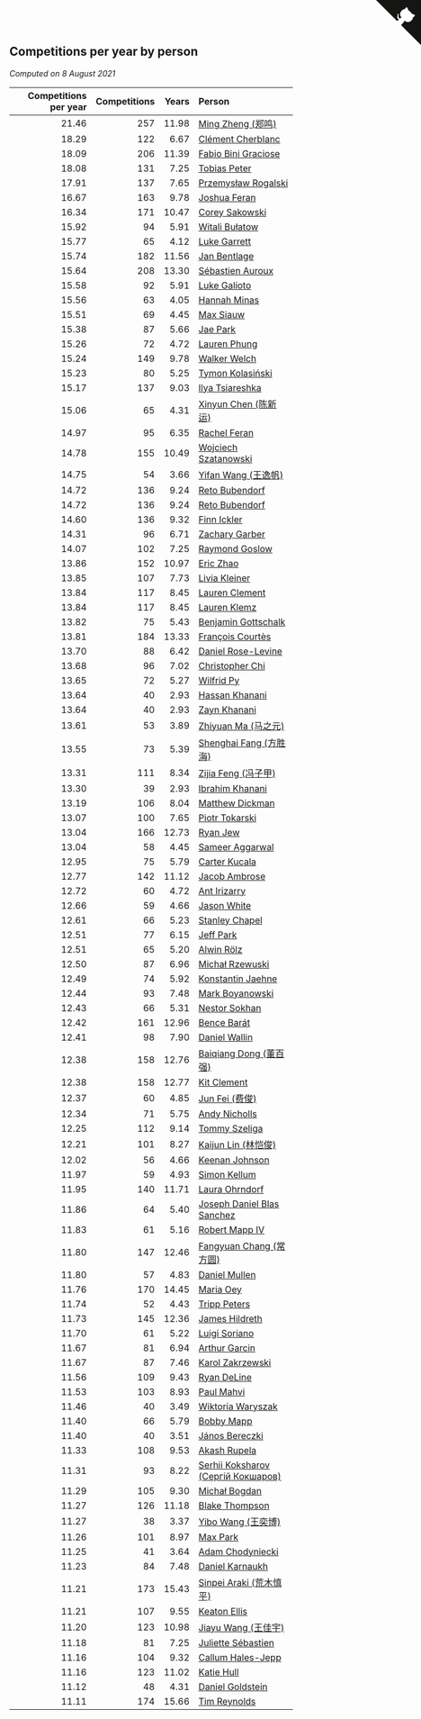 ## Competitions per year by person

*Computed on  8 August 2021*

| Competitions per year | Competitions | Years | Person |
| ---: | ---: | ---: | :--- |
| 21.46 | 257 | 11.98 | [Ming Zheng (郑鸣)](https://www.worldcubeassociation.org/persons/2009ZHEN11) |
| 18.29 | 122 | 6.67 | [Clément Cherblanc](https://www.worldcubeassociation.org/persons/2014CHER05) |
| 18.09 | 206 | 11.39 | [Fabio Bini Graciose](https://www.worldcubeassociation.org/persons/2010GRAC02) |
| 18.08 | 131 | 7.25 | [Tobias Peter](https://www.worldcubeassociation.org/persons/2014PETE03) |
| 17.91 | 137 | 7.65 | [Przemysław Rogalski](https://www.worldcubeassociation.org/persons/2013ROGA02) |
| 16.67 | 163 | 9.78 | [Joshua Feran](https://www.worldcubeassociation.org/persons/2011FERA01) |
| 16.34 | 171 | 10.47 | [Corey Sakowski](https://www.worldcubeassociation.org/persons/2011SAKO01) |
| 15.92 | 94 | 5.91 | [Witali Bułatow](https://www.worldcubeassociation.org/persons/2015BUAT01) |
| 15.77 | 65 | 4.12 | [Luke Garrett](https://www.worldcubeassociation.org/persons/2017GARR05) |
| 15.74 | 182 | 11.56 | [Jan Bentlage](https://www.worldcubeassociation.org/persons/2010BENT01) |
| 15.64 | 208 | 13.30 | [Sébastien Auroux](https://www.worldcubeassociation.org/persons/2008AURO01) |
| 15.58 | 92 | 5.91 | [Luke Galioto](https://www.worldcubeassociation.org/persons/2015GALI02) |
| 15.56 | 63 | 4.05 | [Hannah Minas](https://www.worldcubeassociation.org/persons/2017MINA04) |
| 15.51 | 69 | 4.45 | [Max Siauw](https://www.worldcubeassociation.org/persons/2017SIAU02) |
| 15.38 | 87 | 5.66 | [Jae Park](https://www.worldcubeassociation.org/persons/2015PARK24) |
| 15.26 | 72 | 4.72 | [Lauren Phung](https://www.worldcubeassociation.org/persons/2016PHUN02) |
| 15.24 | 149 | 9.78 | [Walker Welch](https://www.worldcubeassociation.org/persons/2011WELC01) |
| 15.23 | 80 | 5.25 | [Tymon Kolasiński](https://www.worldcubeassociation.org/persons/2016KOLA02) |
| 15.17 | 137 | 9.03 | [Ilya Tsiareshka](https://www.worldcubeassociation.org/persons/2012TERE01) |
| 15.06 | 65 | 4.31 | [Xinyun Chen (陈新运)](https://www.worldcubeassociation.org/persons/2017CHEN36) |
| 14.97 | 95 | 6.35 | [Rachel Feran](https://www.worldcubeassociation.org/persons/2015FERA01) |
| 14.78 | 155 | 10.49 | [Wojciech Szatanowski](https://www.worldcubeassociation.org/persons/2011SZAT01) |
| 14.75 | 54 | 3.66 | [Yifan Wang (王逸帆)](https://www.worldcubeassociation.org/persons/2017WANY29) |
| 14.72 | 136 | 9.24 | [Reto Bubendorf](https://www.worldcubeassociation.org/persons/2012BUBE01) |
| 14.72 | 136 | 9.24 | [Reto Bubendorf](https://www.worldcubeassociation.org/persons/2012BUBE01) |
| 14.60 | 136 | 9.32 | [Finn Ickler](https://www.worldcubeassociation.org/persons/2012ICKL01) |
| 14.31 | 96 | 6.71 | [Zachary Garber](https://www.worldcubeassociation.org/persons/2014GARB01) |
| 14.07 | 102 | 7.25 | [Raymond Goslow](https://www.worldcubeassociation.org/persons/2014GOSL01) |
| 13.86 | 152 | 10.97 | [Eric Zhao](https://www.worldcubeassociation.org/persons/2010ZHAO19) |
| 13.85 | 107 | 7.73 | [Livia Kleiner](https://www.worldcubeassociation.org/persons/2013KLEI03) |
| 13.84 | 117 | 8.45 | [Lauren Clement](https://www.worldcubeassociation.org/persons/2013KLEM01) |
| 13.84 | 117 | 8.45 | [Lauren Klemz](https://www.worldcubeassociation.org/persons/2013KLEM01) |
| 13.82 | 75 | 5.43 | [Benjamin Gottschalk](https://www.worldcubeassociation.org/persons/2016GOTT01) |
| 13.81 | 184 | 13.33 | [François Courtès](https://www.worldcubeassociation.org/persons/2008COUR01) |
| 13.70 | 88 | 6.42 | [Daniel Rose-Levine](https://www.worldcubeassociation.org/persons/2015ROSE01) |
| 13.68 | 96 | 7.02 | [Christopher Chi](https://www.worldcubeassociation.org/persons/2014CHIC01) |
| 13.65 | 72 | 5.27 | [Wilfrid Py](https://www.worldcubeassociation.org/persons/2016PYWI01) |
| 13.64 | 40 | 2.93 | [Hassan Khanani](https://www.worldcubeassociation.org/persons/2018KHAN26) |
| 13.64 | 40 | 2.93 | [Zayn Khanani](https://www.worldcubeassociation.org/persons/2018KHAN28) |
| 13.61 | 53 | 3.89 | [Zhiyuan Ma (马之元)](https://www.worldcubeassociation.org/persons/2017MAZH04) |
| 13.55 | 73 | 5.39 | [Shenghai Fang (方胜海)](https://www.worldcubeassociation.org/persons/2016FANG01) |
| 13.31 | 111 | 8.34 | [Zijia Feng (冯子甲)](https://www.worldcubeassociation.org/persons/2013FENG02) |
| 13.30 | 39 | 2.93 | [Ibrahim Khanani](https://www.worldcubeassociation.org/persons/2018KHAN27) |
| 13.19 | 106 | 8.04 | [Matthew Dickman](https://www.worldcubeassociation.org/persons/2013DICK01) |
| 13.07 | 100 | 7.65 | [Piotr Tokarski](https://www.worldcubeassociation.org/persons/2013TOKA01) |
| 13.04 | 166 | 12.73 | [Ryan Jew](https://www.worldcubeassociation.org/persons/2008JEWR01) |
| 13.04 | 58 | 4.45 | [Sameer Aggarwal](https://www.worldcubeassociation.org/persons/2017AGGA01) |
| 12.95 | 75 | 5.79 | [Carter Kucala](https://www.worldcubeassociation.org/persons/2015KUCA01) |
| 12.77 | 142 | 11.12 | [Jacob Ambrose](https://www.worldcubeassociation.org/persons/2010AMBR01) |
| 12.72 | 60 | 4.72 | [Ant Irizarry](https://www.worldcubeassociation.org/persons/2016IRIZ02) |
| 12.66 | 59 | 4.66 | [Jason White](https://www.worldcubeassociation.org/persons/2016WHIT16) |
| 12.61 | 66 | 5.23 | [Stanley Chapel](https://www.worldcubeassociation.org/persons/2016CHAP04) |
| 12.51 | 77 | 6.15 | [Jeff Park](https://www.worldcubeassociation.org/persons/2015PARK08) |
| 12.51 | 65 | 5.20 | [Alwin Rölz](https://www.worldcubeassociation.org/persons/2016ROLZ01) |
| 12.50 | 87 | 6.96 | [Michał Rzewuski](https://www.worldcubeassociation.org/persons/2014RZEW01) |
| 12.49 | 74 | 5.92 | [Konstantin Jaehne](https://www.worldcubeassociation.org/persons/2015JAEH01) |
| 12.44 | 93 | 7.48 | [Mark Boyanowski](https://www.worldcubeassociation.org/persons/2014BOYA01) |
| 12.43 | 66 | 5.31 | [Nestor Sokhan](https://www.worldcubeassociation.org/persons/2016SOKH01) |
| 12.42 | 161 | 12.96 | [Bence Barát](https://www.worldcubeassociation.org/persons/2008BARA01) |
| 12.41 | 98 | 7.90 | [Daniel Wallin](https://www.worldcubeassociation.org/persons/2013WALL03) |
| 12.38 | 158 | 12.76 | [Baiqiang Dong (董百强)](https://www.worldcubeassociation.org/persons/2008DONG06) |
| 12.38 | 158 | 12.77 | [Kit Clement](https://www.worldcubeassociation.org/persons/2008CLEM01) |
| 12.37 | 60 | 4.85 | [Jun Fei (费俊)](https://www.worldcubeassociation.org/persons/2016FEIJ02) |
| 12.34 | 71 | 5.75 | [Andy Nicholls](https://www.worldcubeassociation.org/persons/2015NICH04) |
| 12.25 | 112 | 9.14 | [Tommy Szeliga](https://www.worldcubeassociation.org/persons/2012SZEL01) |
| 12.21 | 101 | 8.27 | [Kaijun Lin (林恺俊)](https://www.worldcubeassociation.org/persons/2013LINK01) |
| 12.02 | 56 | 4.66 | [Keenan Johnson](https://www.worldcubeassociation.org/persons/2016JOHN30) |
| 11.97 | 59 | 4.93 | [Simon Kellum](https://www.worldcubeassociation.org/persons/2016KELL12) |
| 11.95 | 140 | 11.71 | [Laura Ohrndorf](https://www.worldcubeassociation.org/persons/2009OHRN01) |
| 11.86 | 64 | 5.40 | [Joseph Daniel Blas Sanchez](https://www.worldcubeassociation.org/persons/2016SANC08) |
| 11.83 | 61 | 5.16 | [Robert Mapp IV](https://www.worldcubeassociation.org/persons/2016IVRO01) |
| 11.80 | 147 | 12.46 | [Fangyuan Chang (常方圆)](https://www.worldcubeassociation.org/persons/2009CHAN04) |
| 11.80 | 57 | 4.83 | [Daniel Mullen](https://www.worldcubeassociation.org/persons/2016MULL04) |
| 11.76 | 170 | 14.45 | [Maria Oey](https://www.worldcubeassociation.org/persons/2007OEYM01) |
| 11.74 | 52 | 4.43 | [Tripp Peters](https://www.worldcubeassociation.org/persons/2017PETE04) |
| 11.73 | 145 | 12.36 | [James Hildreth](https://www.worldcubeassociation.org/persons/2009HILD01) |
| 11.70 | 61 | 5.22 | [Luigi Soriano](https://www.worldcubeassociation.org/persons/2016SORI04) |
| 11.67 | 81 | 6.94 | [Arthur Garcin](https://www.worldcubeassociation.org/persons/2014GARC27) |
| 11.67 | 87 | 7.46 | [Karol Zakrzewski](https://www.worldcubeassociation.org/persons/2014ZAKR01) |
| 11.56 | 109 | 9.43 | [Ryan DeLine](https://www.worldcubeassociation.org/persons/2012DELI01) |
| 11.53 | 103 | 8.93 | [Paul Mahvi](https://www.worldcubeassociation.org/persons/2012MAHV01) |
| 11.46 | 40 | 3.49 | [Wiktoria Waryszak](https://www.worldcubeassociation.org/persons/2018WARY01) |
| 11.40 | 66 | 5.79 | [Bobby Mapp](https://www.worldcubeassociation.org/persons/2015MAPP01) |
| 11.40 | 40 | 3.51 | [János Bereczki](https://www.worldcubeassociation.org/persons/2018BERE01) |
| 11.33 | 108 | 9.53 | [Akash Rupela](https://www.worldcubeassociation.org/persons/2012RUPE01) |
| 11.31 | 93 | 8.22 | [Serhii Koksharov (Сергій Кокшаров)](https://www.worldcubeassociation.org/persons/2013KOKS01) |
| 11.29 | 105 | 9.30 | [Michał Bogdan](https://www.worldcubeassociation.org/persons/2012BOGD01) |
| 11.27 | 126 | 11.18 | [Blake Thompson](https://www.worldcubeassociation.org/persons/2010THOM03) |
| 11.27 | 38 | 3.37 | [Yibo Wang (王奕博)](https://www.worldcubeassociation.org/persons/2018WANG39) |
| 11.26 | 101 | 8.97 | [Max Park](https://www.worldcubeassociation.org/persons/2012PARK03) |
| 11.25 | 41 | 3.64 | [Adam Chodyniecki](https://www.worldcubeassociation.org/persons/2017CHOD02) |
| 11.23 | 84 | 7.48 | [Daniel Karnaukh](https://www.worldcubeassociation.org/persons/2014KARN02) |
| 11.21 | 173 | 15.43 | [Sinpei Araki (荒木慎平)](https://www.worldcubeassociation.org/persons/2006ARAK01) |
| 11.21 | 107 | 9.55 | [Keaton Ellis](https://www.worldcubeassociation.org/persons/2012ELLI01) |
| 11.20 | 123 | 10.98 | [Jiayu Wang (王佳宇)](https://www.worldcubeassociation.org/persons/2010WANG53) |
| 11.18 | 81 | 7.25 | [Juliette Sébastien](https://www.worldcubeassociation.org/persons/2014SEBA01) |
| 11.16 | 104 | 9.32 | [Callum Hales-Jepp](https://www.worldcubeassociation.org/persons/2012HALE01) |
| 11.16 | 123 | 11.02 | [Katie Hull](https://www.worldcubeassociation.org/persons/2010HULL01) |
| 11.12 | 48 | 4.31 | [Daniel Goldstein](https://www.worldcubeassociation.org/persons/2017GOLD01) |
| 11.11 | 174 | 15.66 | [Tim Reynolds](https://www.worldcubeassociation.org/persons/2005REYN01) |


<a href="https://github.com/jonatanklosko/wca_statistics" class="github-corner" aria-label="View source on Github"><svg width="80" height="80" viewBox="0 0 250 250" style="fill:#151513; color:#fff; position: absolute; top: 0; border: 0; right: 0;" aria-hidden="true"><path d="M0,0 L115,115 L130,115 L142,142 L250,250 L250,0 Z"></path><path d="M128.3,109.0 C113.8,99.7 119.0,89.6 119.0,89.6 C122.0,82.7 120.5,78.6 120.5,78.6 C119.2,72.0 123.4,76.3 123.4,76.3 C127.3,80.9 125.5,87.3 125.5,87.3 C122.9,97.6 130.6,101.9 134.4,103.2" fill="currentColor" style="transform-origin: 130px 106px;" class="octo-arm"></path><path d="M115.0,115.0 C114.9,115.1 118.7,116.5 119.8,115.4 L133.7,101.6 C136.9,99.2 139.9,98.4 142.2,98.6 C133.8,88.0 127.5,74.4 143.8,58.0 C148.5,53.4 154.0,51.2 159.7,51.0 C160.3,49.4 163.2,43.6 171.4,40.1 C171.4,40.1 176.1,42.5 178.8,56.2 C183.1,58.6 187.2,61.8 190.9,65.4 C194.5,69.0 197.7,73.2 200.1,77.6 C213.8,80.2 216.3,84.9 216.3,84.9 C212.7,93.1 206.9,96.0 205.4,96.6 C205.1,102.4 203.0,107.8 198.3,112.5 C181.9,128.9 168.3,122.5 157.7,114.1 C157.9,116.9 156.7,120.9 152.7,124.9 L141.0,136.5 C139.8,137.7 141.6,141.9 141.8,141.8 Z" fill="currentColor" class="octo-body"></path></svg></a><style>.github-corner:hover .octo-arm{animation:octocat-wave 560ms ease-in-out}@keyframes octocat-wave{0%,100%{transform:rotate(0)}20%,60%{transform:rotate(-25deg)}40%,80%{transform:rotate(10deg)}}@media (max-width:500px){.github-corner:hover .octo-arm{animation:none}.github-corner .octo-arm{animation:octocat-wave 560ms ease-in-out}}</style>
